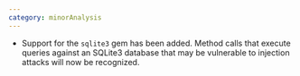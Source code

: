 ```yaml
---
category: minorAnalysis
---
```

* Support for the `sqlite3` gem has been added. Method calls that execute queries against an SQLite3 database that may be vulnerable to injection attacks will now be recognized.
